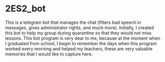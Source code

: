 # 2ES2_bot
This is a telegram bot that manages the chat (filters bad speech in messages, gives administrator rights, and much more). Initially, I created this bot to help my group during quarantine so that they would not miss lessons. This bot program is very dear to me, because at the moment when I graduated from school, I begin to remember the days when this program worked every morning and helped my teachers, these are very valuable memories that I would like to capture here.
